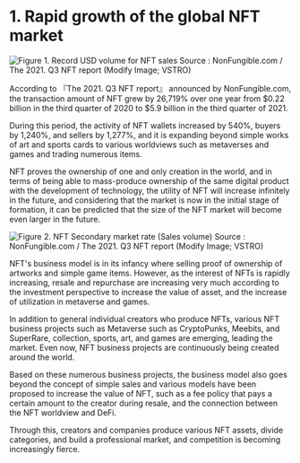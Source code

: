 # 1. Rapid growth of the global NFT market

![Figure 1. Record USD volume for NFT sales
Source : NonFungible.com / The 2021. Q3 NFT report (Modify Image; VSTRO)
](../../.gitbook/assets/image1.jpg)

According to 『The 2021. Q3 NFT report』 announced by NonFungible.com, the transaction amount of NFT grew by 26,719% over one year from $0.22 billion in the third quarter of 2020 to $5.9 billion in the third quarter of 2021.

During this period, the activity of NFT wallets increased by 540%, buyers by 1,240%, and sellers by 1,277%, and it is expanding beyond simple works of art and sports cards to various worldviews such as metaverses and games and trading numerous items.

NFT proves the ownership of one and only creation in the world, and in terms of being able to mass-produce ownership of the same digital product with the development of technology, the utility of NFT will increase infinitely in the future, and considering that the market is now in the initial stage of formation, it can be predicted that the size of the NFT market will become even larger in the future.

![Figure 2. NFT Secondary market rate (Sales volume)
Source : NonFungible.com / The 2021. Q3 NFT report (Modify Image; VSTRO)
](../../.gitbook/assets/image2.jpg)

NFT's business model is in its infancy where selling proof of ownership of artworks and simple game items. However, as the interest of NFTs is rapidly increasing,  resale and repurchase are increasing very much according to the investment perspective to increase the value of asset, and the increase of utilization in metaverse and games.

In addition to general individual creators who produce NFTs, various NFT business projects such as Metaverse such as CryptoPunks, Meebits, and SuperRare, collection, sports, art, and games are emerging, leading the market. Even now, NFT business projects are continuously being created around the world.

Based on these numerous business projects, the business model also goes beyond the concept of simple sales and various models have been proposed to increase the value of NFT, such as a fee policy that pays a certain amount to the creator during resale, and the connection between the NFT worldview and DeFi.

Through this, creators and companies produce various NFT assets, divide categories, and build a professional market, and competition is becoming increasingly fierce.

